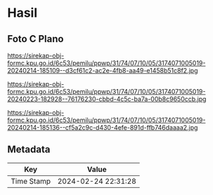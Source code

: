 # Hasil

## Foto C Plano

https://sirekap-obj-formc.kpu.go.id/6c53/pemilu/ppwp/31/74/07/10/05/3174071005019-20240214-185109--d3cf61c2-ac2e-4fb8-aa49-e1458b51c8f2.jpg

https://sirekap-obj-formc.kpu.go.id/6c53/pemilu/ppwp/31/74/07/10/05/3174071005019-20240223-182928--76176230-cbbd-4c5c-ba7a-00b8c9650ccb.jpg

https://sirekap-obj-formc.kpu.go.id/6c53/pemilu/ppwp/31/74/07/10/05/3174071005019-20240214-185136--cf5a2c9c-d430-4efe-891d-ffb746daaaa2.jpg


## Metadata

| Key        | Value               |
| ---------- | ------------------- |
| Time Stamp | 2024-02-24 22:31:28 |



